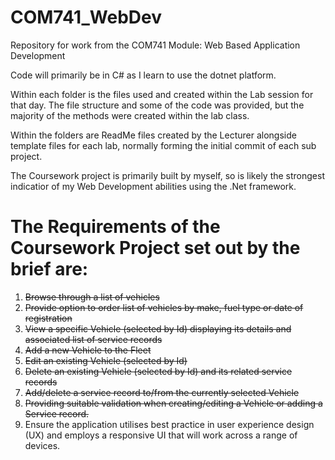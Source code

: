 # COM741_WebDev
Repository for work from the COM741 Module: Web Based Application Development

Code will primarily be in C# as I learn to use the dotnet platform.

Within each folder is the files used and created within the Lab session for that day.
The file structure and some of the code was provided, but the majority of the methods were created within the lab class.

Within the folders are ReadMe files created by the Lecturer alongside template files for each lab, normally forming the initial commit of each
sub project.

The Coursework project is primarily built by myself, so is likely the strongest indicatior of my Web Development abilities using the .Net framework. 

# The Requirements of the Coursework Project set out by the brief are:
1.	~~Browse through a list of vehicles~~
2.	~~Provide option to order list of vehicles by make, fuel type or date of registration~~
3.	~~View a specific Vehicle (selected by Id) displaying its details and associated list of service records~~
4.	~~Add a new Vehicle to the Fleet~~
5.	~~Edit an existing Vehicle (selected by Id)~~
6.	~~Delete an existing Vehicle (selected by Id) and its related service records~~
7.	~~Add/delete a service record to/from the currently selected Vehicle~~
8.	~~Providing suitable validation when creating/editing a Vehicle or adding a Service record.~~
9.	Ensure the application utilises best practice in user experience design (UX) and employs a responsive UI that will work across a range of devices.
